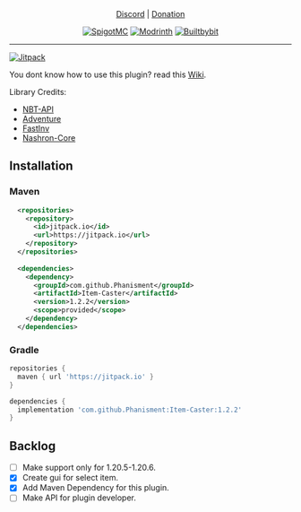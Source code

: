 <div align="center">
	<a href="https://discord.gg/grJCgRHKvg">Discord</a> |
	<a href="https://buymeacoffee.com/Phanisment">Donation</a>
	<!--<p>&nbsp;</p>-->
</div>
<div align="center">

[![SpigotMC](https://img.shields.io/badge/spigot-ED8106?style=for-the-badge&logo=SpigotMC&logoColor=white)](https://www.spigotmc.org/resources/item-caster.121386/)
[![Modrinth](https://img.shields.io/badge/modrinth-00AF5C?style=for-the-badge&logo=modrinth&logoColor=white)](https://modrinth.com/plugin/item-caster)
[![Builtbybit](https://img.shields.io/badge/builtbybit-2D87C3?style=for-the-badge&logo=builtbybit&logoColor=white)](https://builtbybit.com/resources/item-caster.56752/)

</div>

---

[![Jitpack](https://jitpack.io/v/Phanisment/Item-Caster.svg)](https://jitpack.io/#Phanisment/Item-Caster)

You dont know how to use this plugin? read this [Wiki](https://github.com/Phanisment/Item-Caster/wiki).

Library Credits:
- [NBT-API](https://github.com/tr7zw/Item-NBT-API)
- [Adventure](https://github.com/KyoriPowered/adventure)
- [FastInv](https://github.com/MrMicky-FR/FastInv)
- [Nashron-Core](https://github.com/openjdk/nashorn)

## Installation
### Maven
```xml
  <repositories>
    <repository>
      <id>jitpack.io</id>
      <url>https://jitpack.io</url>
    </repository>
  </repositories>
  
  <dependencies>
    <dependency>
      <groupId>com.github.Phanisment</groupId>
      <artifactId>Item-Caster</artifactId>
      <version>1.2.2</version>
      <scope>provided</scope>
    </dependency>
  </dependencies>
```

### Gradle
```gradle
repositories {
  maven { url 'https://jitpack.io' }
}

dependencies {
  implementation 'com.github.Phanisment:Item-Caster:1.2.2'
}
```

## Backlog
- [ ] Make support only for 1.20.5-1.20.6.
- [x] Create gui for select item.
- [x] Add Maven Dependency for this plugin.
- [ ] Make API for plugin developer.